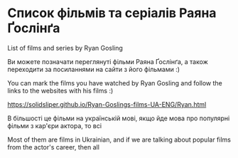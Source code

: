 # Список фільмів та серіалів Раяна Ґослінґа
List of films and series by Ryan Gosling

Ви можете позначати переглянуті фільми Раяна Ґослінґа, а також переходити за посиланнями на сайти з його фільмами :)

You can mark the films you have watched by Ryan Gosling and follow the links to the websites with his films :)

https://solidsliper.github.io/Ryan-Goslings-films-UA-ENG/Ryan.html

В більшості це фільми на українській мові, якщо йде мова про популярні фільми з кар'єри актора, то всі

Most of them are films in Ukrainian, and if we are talking about popular films from the actor's career, then all
